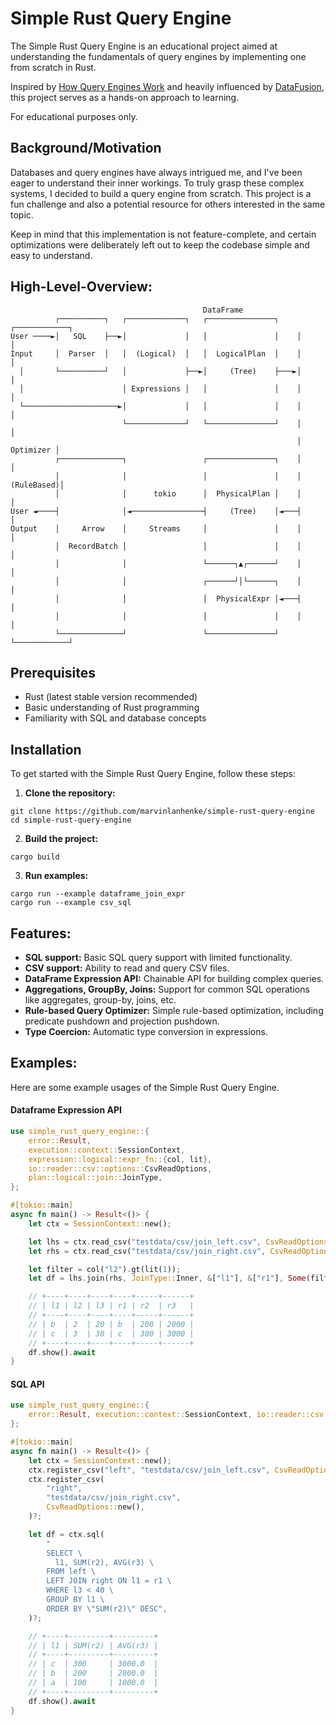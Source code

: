 # Simple Rust Query Engine

The Simple Rust Query Engine is an educational project aimed at understanding the fundamentals of query engines by implementing one from scratch in Rust.

Inspired by [How Query Engines Work](https://howqueryengineswork.com/00-introduction.html) and heavily influenced by [DataFusion](https://github.com/apache/datafusion), this project serves as a hands-on approach to learning.

For educational purposes only.

## Background/Motivation

Databases and query engines have always intrigued me, and I've been eager to understand their inner workings. To truly grasp these complex systems, I decided to build a query engine from scratch. This project is a fun challenge and also a potential resource for others interested in the same topic.

Keep in mind that this implementation is not feature-complete, and certain optimizations were deliberately left out to keep the codebase simple and easy to understand.

## High-Level-Overview:

```text
                                           DataFrame
          ┌──────────┐   ┌─────────────┐   ┌───────────────┐    ┌────────────┐
User ────►│   SQL    ├──►│             │   │               │    │            │
Input     │  Parser  │   │  (Logical)  │   │  LogicalPlan  │    │            │
  │       └──────────┘   │             ├──►│     (Tree)    ├───►│            │
  │                      │ Expressions │   │               │    │            │
  └─────────────────────►│             │   │               │    │            │
                         └─────────────┘   └───────────────┘    │            │
                                                                │  Optimizer │
          ┌──────────────┐                 ┌───────────────┐    │            │
          │              │                 │               │    │ (RuleBased)│
          │              │      tokio      │  PhysicalPlan │    │            │
User ◄────┤              │◄────────────────┤     (Tree)    │◄───┤            │
Output    │     Arrow    │     Streams     │               │    │            │
          │  RecordBatch │                 │               │    │            │
          │              │                 └──────┐▲┌──────┘    │            │
          │              │                 ┌──────┘│└──────┐    │            │
          │              │                 │  PhysicalExpr │◄───┤            │
          │              │                 │               │    │            │
          └──────────────┘                 └───────────────┘    └────────────┘
```

## Prerequisites

- Rust (latest stable version recommended)
- Basic understanding of Rust programming
- Familiarity with SQL and database concepts

## Installation

To get started with the Simple Rust Query Engine, follow these steps:

1. **Clone the repository:**

```shell
git clone https://github.com/marvinlanhenke/simple-rust-query-engine
cd simple-rust-query-engine
```

2. **Build the project:**

```shell
cargo build
```

3. **Run examples:**

```shell
cargo run --example dataframe_join_expr
cargo run --example csv_sql
```

## Features:

- **SQL support:** Basic SQL query support with limited functionality.
- **CSV support:** Ability to read and query CSV files.
- **DataFrame Expression API:** Chainable API for building complex queries.
- **Aggregations, GroupBy, Joins:** Support for common SQL operations like aggregates, group-by, joins, etc.
- **Rule-based Query Optimizer:** Simple rule-based optimization, including predicate pushdown and projection pushdown.
- **Type Coercion:** Automatic type conversion in expressions.

## Examples:

Here are some example usages of the Simple Rust Query Engine.

#### Dataframe Expression API

```Rust
use simple_rust_query_engine::{
    error::Result,
    execution::context::SessionContext,
    expression::logical::expr_fn::{col, lit},
    io::reader::csv::options::CsvReadOptions,
    plan::logical::join::JoinType,
};

#[tokio::main]
async fn main() -> Result<()> {
    let ctx = SessionContext::new();

    let lhs = ctx.read_csv("testdata/csv/join_left.csv", CsvReadOptions::new())?;
    let rhs = ctx.read_csv("testdata/csv/join_right.csv", CsvReadOptions::new())?;

    let filter = col("l2").gt(lit(1));
    let df = lhs.join(rhs, JoinType::Inner, &["l1"], &["r1"], Some(filter))?;

    // +----+----+----+----+-----+------+
    // | l1 | l2 | l3 | r1 | r2  | r3   |
    // +----+----+----+----+-----+------+
    // | b  | 2  | 20 | b  | 200 | 2000 |
    // | c  | 3  | 30 | c  | 300 | 3000 |
    // +----+----+----+----+-----+------+
    df.show().await
}

```

#### SQL API

```Rust
use simple_rust_query_engine::{
    error::Result, execution::context::SessionContext, io::reader::csv::options::CsvReadOptions,
};

#[tokio::main]
async fn main() -> Result<()> {
    let ctx = SessionContext::new();
    ctx.register_csv("left", "testdata/csv/join_left.csv", CsvReadOptions::new())?;
    ctx.register_csv(
        "right",
        "testdata/csv/join_right.csv",
        CsvReadOptions::new(),
    )?;

    let df = ctx.sql(
        "
        SELECT \
          l1, SUM(r2), AVG(r3) \
        FROM left \
        LEFT JOIN right ON l1 = r1 \
        WHERE l3 < 40 \
        GROUP BY l1 \
        ORDER BY \"SUM(r2)\" DESC",
    )?;

    // +----+---------+---------+
    // | l1 | SUM(r2) | AVG(r3) |
    // +----+---------+---------+
    // | c  | 300     | 3000.0  |
    // | b  | 200     | 2000.0  |
    // | a  | 100     | 1000.0  |
    // +----+---------+---------+
    df.show().await
}
```
